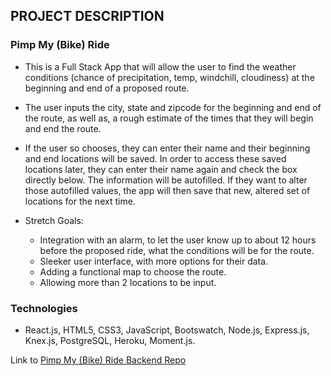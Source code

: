 ## PROJECT DESCRIPTION

### Pimp My (Bike) Ride
* This is a Full Stack App that will allow the user to find the weather conditions (chance of precipitation, temp, windchill, cloudiness) at the beginning and end of a proposed route. 

* The user inputs the city, state and zipcode for the beginning and end of the route, as well as, a rough estimate of the times that they will begin and end the route. 

* If the user so chooses, they can enter their name and their beginning and end locations will be saved. In order to access these saved locations later, they can enter their name again and check the box directly below. The information will be autofilled. If they want to alter those autofilled values, the app will then save that new, altered set of locations for the next time.

* Stretch Goals:
    * Integration with an alarm, to let the user know up to about 12 hours before the proposed ride, what the conditions will be for the route.
    * Sleeker user interface, with more options for their data.
    * Adding a functional map to choose the route.
    * Allowing more than 2 locations to be input.

### Technologies
* React.js, HTML5, CSS3, JavaScript, Bootswatch, Node.js, Express.js, Knex.js, PostgreSQL, Heroku, Moment.js.

Link to [Pimp My (Bike) Ride Backend Repo](https://github.com/jeff-burns/bucket-3-server)
